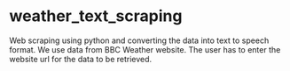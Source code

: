 # weather_text_scraping
Web scraping using python and converting the data into text to speech format.
We use data from BBC Weather website. The user has to enter the website url for the data to be retrieved.
